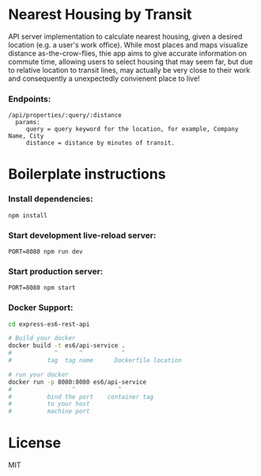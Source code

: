 Nearest Housing by Transit
==================================

API server implementation to calculate nearest housing, given a desired location (e.g. a user's work office). While most places and maps visualize distance as-the-crow-flies, thie app aims to give accurate information on commute time, allowing users to select housing that may seem far, but due to relative location to transit lines, may actually be very close to their work and consequently a unexpectedly convienent place to live!

### Endpoints:
```
/api/properties/:query/:distance
  params:
     query = query keyword for the location, for example, Company Name, City
     distance = distance by minutes of transit.
```

Boilerplate instructions
=================================
### Install dependencies:
`npm install`

### Start development live-reload server:
`PORT=8080 npm run dev`

### Start production server:
`PORT=8080 npm start`

### Docker Support:
```sh
cd express-es6-rest-api

# Build your docker
docker build -t es6/api-service .
#            ^      ^           ^
#          tag  tag name      Dockerfile location

# run your docker
docker run -p 8080:8080 es6/api-service
#                 ^            ^
#          bind the port    container tag
#          to your host
#          machine port   

```

License
==================================

MIT
